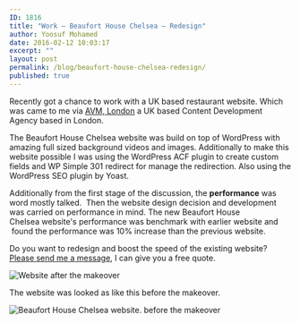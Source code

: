 ```yaml
---
ID: 1816
title: "Work – Beaufort House Chelsea – Redesign"
author: Yoosuf Mohamed
date: 2016-02-12 10:03:17
excerpt: ""
layout: post
permalink: /blog/beaufort-house-chelsea-redesign/
published: true
---
```


Recently got a chance to work with a UK based restaurant website. Which was came to me via [AVM, London](http://animalvegetablemineral.tv/?utm_source=yoosuf.me&utm_medium=beaufort_house_chelsea&utm_campaign=work) a UK based Content Development Agency based in London.

The Beaufort House Chelsea website was build on top of WordPress with amazing full sized background videos and images. Additionally to make this website possible I was using the WordPress ACF plugin to create custom fields and WP Simple 301 redirect for manage the redirection. Also using the WordPress SEO plugin by Yoast.

Additionally from the first stage of the discussion, the **performance** was word mostly talked.  Then the website design decision and development was carried on performance in mind. The new Beaufort House Chelsea website's performance was benchmark with earlier website and  found the performance was 10% increase than the previous website.

Do you want to redesign and boost the speed of the existing website? [Please send me a message](http://yoosuf.co/contact/?utm_source=yoosuf.me&utm_medium=beaufort_house_chelsea&utm_campaign=work), I can give you a free quote.

![Website after the makeover](http://s3.amazonaws.com/yoosuf.me/wp-content/uploads/2016/02/Beaufort-House-Chelsea-1024x790.jpg)

The website was looked as like this before the makeover.

![Beaufort House Chelsea website. before the makeover](http://s3.amazonaws.com/yoosuf.me/wp-content/uploads/2016/02/Beaufort-House-Chelsea-old-1024x891.png)
